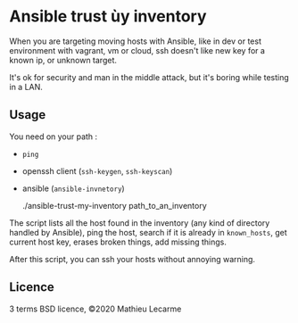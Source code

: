 Ansible trust ùy inventory
==========================


When you are targeting moving hosts with Ansible,
like in dev or test environment with vagrant, vm or cloud,
ssh doesn't like new key for a known ip, or unknown target.

It's ok for security and man in the middle attack, but it's boring while testing in a LAN.

Usage
-----

You need on your path :

 * `ping`
 * openssh client (`ssh-keygen`, `ssh-keyscan`)
 * ansible (`ansible-invnetory`)


    ./ansible-trust-my-inventory path_to_an_inventory

The script lists all the host found in the inventory (any kind of directory handled by Ansible),
ping the host, search if it is already in `known_hosts`, get current host key,
erases broken things, add missing things.

After this script, you can ssh your hosts without annoying warning.


Licence
-------

3 terms BSD licence, ©2020 Mathieu Lecarme
